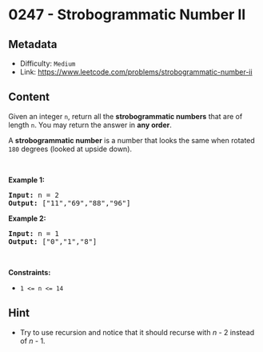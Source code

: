# 0247 - Strobogrammatic Number II

## Metadata

 - Difficulty: `Medium`
 - Link: https://www.leetcode.com/problems/strobogrammatic-number-ii

## Content

<p>Given an integer <code>n</code>, return all the <strong>strobogrammatic numbers</strong> that are of length <code>n</code>. You may return the answer in <strong>any order</strong>.</p>

<p>A <strong>strobogrammatic number</strong> is a number that looks the same when rotated <code>180</code> degrees (looked at upside down).</p>

<p>&nbsp;</p>
<p><strong class="example">Example 1:</strong></p>
<pre><strong>Input:</strong> n = 2
<strong>Output:</strong> ["11","69","88","96"]
</pre><p><strong class="example">Example 2:</strong></p>
<pre><strong>Input:</strong> n = 1
<strong>Output:</strong> ["0","1","8"]
</pre>
<p>&nbsp;</p>
<p><strong>Constraints:</strong></p>

<ul>
	<li><code>1 &lt;= n &lt;= 14</code></li>
</ul>


## Hint

- Try to use recursion and notice that it should recurse with <i>n</i> - 2 instead of <i>n</i> - 1.

